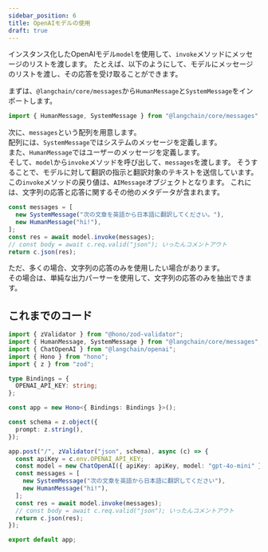 ```yaml
---
sidebar_position: 6
title: OpenAIモデルの使用
draft: true
---
```


インスタンス化したOpenAIモデル`model`を使用して、`invoke`メソッドにメッセージのリストを渡します。
たとえば、以下のようにして、モデルにメッセージのリストを渡し、その応答を受け取ることができます。

まずは、`@langchain/core/messages`から`HumanMessage`と`SystemMessage`をインポートします。

```ts
import { HumanMessage, SystemMessage } from "@langchain/core/messages";
```

次に、`messages`という配列を用意します。  
配列には、`SystemMessage`ではシステムのメッセージを定義します。  
また、`HumanMessage`ではユーザーのメッセージを定義します。  
そして、`model`から`invoke`メソッドを呼び出して、`messages`を渡します。
そうすることで、モデルに対して翻訳の指示と翻訳対象のテキストを送信しています。  
この`invoke`メソッドの戻り値は、`AIMessage`オブジェクトとなります。
これには、文字列の応答と応答に関するその他のメタデータが含まれます。

```ts
const messages = [
  new SystemMessage("次の文章を英語から日本語に翻訳してください。"),
  new HumanMessage("hi!"),
];
const res = await model.invoke(messages);
// const body = await c.req.valid("json"); いったんコメントアウト
return c.json(res);
```

ただ、多くの場合、文字列の応答のみを使用したい場合があります。  
その場合は、単純な出力パーサーを使用して、文字列の応答のみを抽出できます。

## これまでのコード

```ts title="index.ts"
import { zValidator } from "@hono/zod-validator";
import { HumanMessage, SystemMessage } from "@langchain/core/messages";
import { ChatOpenAI } from "@langchain/openai";
import { Hono } from "hono";
import { z } from "zod";

type Bindings = {
  OPENAI_API_KEY: string;
};

const app = new Hono<{ Bindings: Bindings }>();

const schema = z.object({
  prompt: z.string(),
});

app.post("/", zValidator("json", schema), async (c) => {
  const apiKey = c.env.OPENAI_API_KEY;
  const model = new ChatOpenAI({ apiKey: apiKey, model: "gpt-4o-mini" });
  const messages = [
    new SystemMessage("次の文章を英語から日本語に翻訳してください"),
    new HumanMessage("hi!"),
  ];
  const res = await model.invoke(messages);
  // const body = await c.req.valid("json"); いったんコメントアウト
  return c.json(res);
});

export default app;
```
